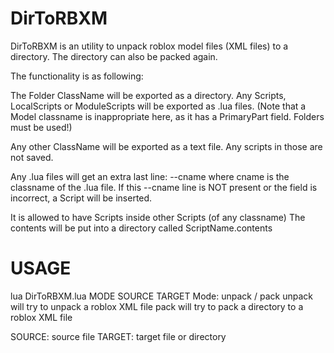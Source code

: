 DirToRBXM
=========

DirToRBXM is an utility to unpack roblox model files (XML files) to a directory. The directory can also be packed again.

The functionality is as following:

The Folder ClassName will be exported as a directory. Any Scripts, LocalScripts or ModuleScripts will be exported as .lua files.
(Note that a Model classname is inappropriate here, as it has a PrimaryPart field. Folders must be used!)

Any other ClassName will be exported as a text file. Any scripts in those are not saved.

Any .lua files will get an extra last line: --cname where cname is the classname of the .lua file.
If this --cname line is NOT present or the field is incorrect, a Script will be inserted.

It is allowed to have Scripts inside other Scripts (of any classname)
The contents will be put into a directory called ScriptName.contents


USAGE 
======

lua DirToRBXM.lua MODE SOURCE TARGET
Mode: unpack / pack
unpack will try to unpack a roblox XML file
pack will try to pack a directory to a roblox XML file

SOURCE: source file
TARGET: target file or directory
